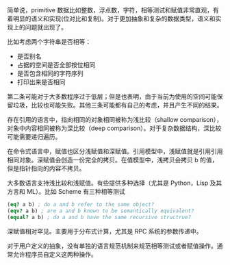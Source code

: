 简单说，primitive 数据比如整数，浮点数，字符，相等测试和赋值非常直观，有着明显的语义和实现(位对比和复制)。对于更加抽象和复杂的数据类型，语义和实现上的问题就出现了。

比如考虑两个字符串是否相等：

- 是否别名
- 占据的空间是否全部按位相同
- 是否包含相同的字符序列
- 打印出来是否相同

第二条可能对于大多数程序过于低层；但是也表明，由于当前为使用的空间可能保留垃圾，比较也可能失败。其他三条可能都有自己的考虑，并且产生不同的结果。

存在引用的语言中，指向相同的对象相同被称为浅比较（shallow comparison），对象中内容相同被称为深比较（deep comparison）。对于复杂数据结构，深比较可能需要递归遍历。

在命令式语言中，赋值也区分浅赋值和深赋值。引用模型中，浅赋值就是引用引用相同对象。深赋值会创造一份完全的拷贝。在值模型中，浅拷贝会拷贝 b 的值，但是指针指向的内容不拷贝。

大多数语言支持浅比较和浅赋值。有些提供多种选择（尤其是 Python，Lisp 及其方言和 ML）。比如 Scheme 有三种相等测试

```Scheme
(eq? a b) ; do a and b refer to the same object?
(eqv? a b) ; are a and b known to be semantically equivalent?
(equal? a b) ; do a and b have the same recursive structrue?
```

深赋值相对罕见。主要用于分布式计算，尤其是 RPC 系统的参数传递中。

对于用户定义的抽象，没有单独的语言规范机制来规范相等测试或者赋值操作。通常允许程序员自定义这两种操作。
